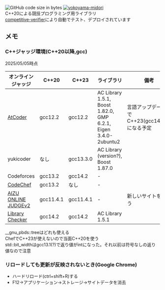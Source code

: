 ![GitHub code size in bytes](https://img.shields.io/github/languages/code-size/yokoyama-midori/library) [![yokoyama-midori](https://img.shields.io/endpoint?url=https%3A%2F%2Fatcoder-badges.now.sh%2Fapi%2Fcodeforces%2Fjson%2Fyokoyama-midori)](https://codeforces.com/profile/yokoyama-midori)  
C++20による競技プログラミング用ライブラリ  
[competitive-verifier](https://competitive-verifier.github.io/competitive-verifier/)により自動でテスト、デプロイされています

## メモ
### C++ジャッジ環境(C++20以降,gcc)  
2025/05/05時点

| オンラインジャッジ                                                        | C++20     | C++23     | ライブラリ                                                      | 備考                                         |
| ------------------------------------------------------------------------- | --------- | --------- | --------------------------------------------------------------- | -------------------------------------------- |
| [AtCoder](https://img.atcoder.jp/file/language-update/language-list.html) | gcc12.2   | gcc12.2   | AC Library 1.5.1, Boost 1.82.0, GMP 6.2.1, Eigen 3.4.0-2ubuntu2 | 言語アップデートでC++23(gcc14.2.0)になる予定 |
| yukicoder                                                                 | なし      | gcc13.3.0 | AC Library (version?), Boost 1.87.0                             |                                              |
| Codeforces                                                                | gcc13.2   | gcc14.2   | -                                                               |                                              |
| [CodeChef](https://www.codechef.com/wiki/list-compilers)                  | gcc13.2   | なし      | -                                                               |                                              |
| [AIZU ONLINE JUDGEv2](https://onlinejudge.u-aizu.ac.jp/system_info)       | gcc11.4.1 | gcc11.4.1 | -                                                               | 新しいサイトを使う                           |
| [Library Checker](https://judge.yosupo.jp/help)                           | gcc14.2   | gcc14.2   | AC Library 1.5.1                                                |                                              |

__gnu_pbds::treeはどれも使える  
ChefでC++23が使えないので当面C++20を使う  
std::bit_widthはgcc13.1(?)で返り値がintになった。それ以前は符号なしの返り値なので注意  

### リロードしても更新が反映されないとき(Google Chrome)
- ハードリロード(ctrl+shift+R)する
- F12->アプリケーション->ストレージ->サイトデータを消去